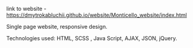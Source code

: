 link to website - https://dmytrokabluchii.github.io/website/Monticello_website/index.html

Single page website, responsive design.

Technologies used: HTML, SCSS , Java Script, AJAX, JSON, jQuery.
